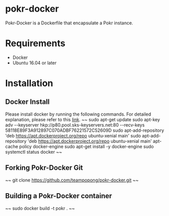 # pokr-docker
Pokr-Docker is a Dockerfile that encapsulate a Pokr instance.

# Requirements
* Docker
* Ubuntu 16.04 or later
# Installation
## Docker Install
Please install docker by running the following commands. For detailed explanation, please refer to this [link](https://www.digitalocean.com/community/tutorials/how-to-install-and-use-docker-on-ubuntu-16-04).
~~
sudo apt-get update
sudo apt-key adv --keyserver hkp://p80.pool.sks-keyservers.net:80 --recv-keys 58118E89F3A912897C070ADBF76221572C52609D
sudo apt-add-repository 'deb https://apt.dockerproject.org/repo ubuntu-xenial main'
sudo apt-add-repository 'deb https://apt.dockerproject.org/repo ubuntu-xenial main'
apt-cache policy docker-engine
sudo apt-get install -y docker-engine
sudo systemctl status docker
~~
## Forking Pokr-Docker Git
~~
git clone https://github.com/teampopong/pokr-docker.git
~~
## Building a Pokr-Docker container
~~
sudo docker build -t pokr .
~~

